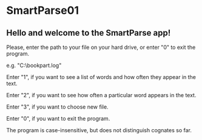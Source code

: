 # SmartParse01

Hello and welcome to the SmartParse app!
-----
Please, enter the path to your file on your hard drive,
or enter "0" to exit the program.

e.g. "C:\bookpart.log"

Enter "1", if you want to see a list of words and how often they appear in the text.

Enter "2", if you want to see how often a particular word appears in the text.

Enter "3", if you want to choose new file.

Enter "0", if you want to exit the program.

The program is case-insensitive, but does not distinguish cognates so far.
